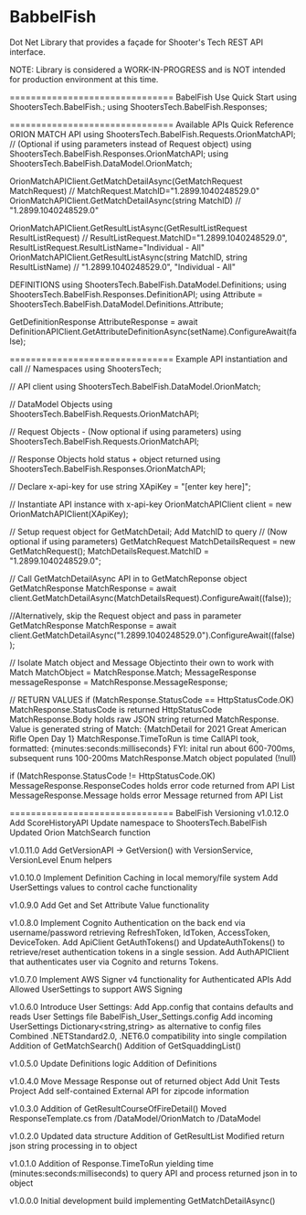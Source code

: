 # BabbelFish
Dot Net Library that provides a façade for Shooter's Tech REST API interface.

NOTE: Library is considered a WORK-IN-PROGRESS and is NOT intended for production environment at this time.


=============================== BabelFish Use Quick Start
using ShootersTech.BabelFish.;
using ShootersTech.BabelFish.Responses;


=============================== Available APIs Quick Reference
ORION MATCH API
using ShootersTech.BabelFish.Requests.OrionMatchAPI; // (Optional if using parameters instead of Request object)
using ShootersTech.BabelFish.Responses.OrionMatchAPI;
using ShootersTech.BabelFish.DataModel.OrionMatch;

OrionMatchAPIClient.GetMatchDetailAsync(GetMatchRequest MatchRequest)		// MatchRequest.MatchID="1.2899.1040248529.0"
OrionMatchAPIClient.GetMatchDetailAsync(string MatchID)				// "1.2899.1040248529.0"

OrionMatchAPIClient.GetResultListAsync(GetResultListRequest ResultListRequest)	// ResultListRequest.MatchID="1.2899.1040248529.0", ResultListRequest.ResultListName="Individual - All"
OrionMatchAPIClient.GetResultListAsync(string MatchID, string ResultListName)	// "1.2899.1040248529.0", "Individual - All"

DEFINITIONS
using ShootersTech.BabelFish.DataModel.Definitions;
using ShootersTech.BabelFish.Responses.DefinitionAPI;
using Attribute = ShootersTech.BabelFish.DataModel.Definitions.Attribute;

GetDefinitionResponse<Attribute> AttributeResponse = await DefinitionAPIClient.GetAttributeDefinitionAsync(setName).ConfigureAwait(false);


=============================== Example API instantiation and call
// Namespaces
using ShootersTech;

// API client using
ShootersTech.BabelFish.DataModel.OrionMatch;

// DataModel Objects
using ShootersTech.BabelFish.Requests.OrionMatchAPI;

// Request Objects - (Now optional if using parameters)
using ShootersTech.BabelFish.Requests.OrionMatchAPI;

// Response Objects hold status + object returned
using ShootersTech.BabelFish.Responses.OrionMatchAPI;

// Declare x-api-key for use
string XApiKey = "[enter key here]";

// Instantiate API instance with x-api-key
OrionMatchAPIClient client = new OrionMatchAPIClient(XApiKey);

// Setup request object for GetMatchDetail; Add MatchID to query
// (Now optional if using parameters)
GetMatchRequest MatchDetailsRequest = new GetMatchRequest();
MatchDetailsRequest.MatchID = "1.2899.1040248529.0";

// Call GetMatchDetailAsync API in to GetMatchReponse object
GetMatchResponse MatchResponse = await client.GetMatchDetailAsync(MatchDetailsRequest).ConfigureAwait((false));

//Alternatively, skip the Request object and pass in parameter GetMatchResponse
MatchResponse = await client.GetMatchDetailAsync("1.2899.1040248529.0").ConfigureAwait((false));

// Isolate Match object and Message Objectinto their own to work with
Match MatchObject = MatchResponse.Match;
MessageResponse messageResponse = MatchResponse.MessageResponse;

// RETURN VALUES
if (MatchResponse.StatusCode == HttpStatusCode.OK)
MatchResponse.StatusCode is returned HttpStatusCode
MatchResponse.Body holds raw JSON string returned MatchResponse.
Value is generated string of Match: {MatchDetail for 2021 Great American Rifle Open Day 1} 
MatchResponse.TimeToRun is time CallAPI took, formatted: {minutes:seconds:milliseconds} 
FYI: inital run about 600-700ms, subsequent runs 100-200ms 
MatchResponse.Match object populated (!null)

if (MatchResponse.StatusCode != HttpStatusCode.OK)
MessageResponse.ResponseCodes holds error code returned from API List
MessageResponse.Message holds error Message returned from API List


=============================== BabelFish Versioning
v1.0.12.0
Add ScoreHistoryAPI
Update namespace to ShootersTech.BabelFish
Updated Orion MatchSearch function

v1.0.11.0
Add GetVersionAPI -> GetVersion() with VersionService, VersionLevel Enum helpers

v1.0.10.0
Implement Definition Caching in local memory/file system
Add UserSettings values to control cache functionality

v1.0.9.0
Add Get and Set Attribute Value functionality

  v1.0.8.0
Implement Cognito Authentication on the back end via username/password retrieving RefreshToken, IdToken, AccessToken, DeviceToken.
Add ApiClient GetAuthTokens() and UpdateAuthTokens() to retrieve/reset authentication tokens in a single session.
Add AuthAPIClient that authenticates user via Cognito and returns Tokens.

v1.0.7.0
Implement AWS Signer v4 functionality for Authenticated APIs
Add Allowed UserSettings to support AWS Signing

v1.0.6.0
Introduce User Settings: 
 Add App.config that contains defaults and reads User Settings file BabelFish_User_Settings.config
 Add incoming UserSettings Dictionary<string,string> as alternative to config files
Combined .NETStandard2.0, .NET6.0 compatibility into single compilation
Addition of GetMatchSearch()
Addition of GetSquaddingList()

v1.0.5.0
Update Definitions logic
Addition of Definitions

v1.0.4.0
Move Message Response out of returned object
Add Unit Tests Project
Add self-contained External API for zipcode information

v1.0.3.0
Addition of GetResultCourseOfFireDetail()
Moved ResponseTemplate.cs from /DataModel/OrionMatch to /DataModel

v1.0.2.0
Updated data structure
Addition of GetResultList
Modified return json string processing in to object

v1.0.1.0
Addition of Response.TimeToRun yielding time (minutes:seconds:milliseconds) to query API and process returned json in to object

v1.0.0.0
Initial development build implementing GetMatchDetailAsync()